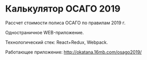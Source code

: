 # Калькулятор ОСАГО 2019

Рассчет стоимости полиса ОСАГО по правилам 2019 г.

Одностраничное WEB-приложение.

Технологический стек: React+Redux, Webpack.

Работающее приложение: http://okatana.16mb.com/osago2019/
